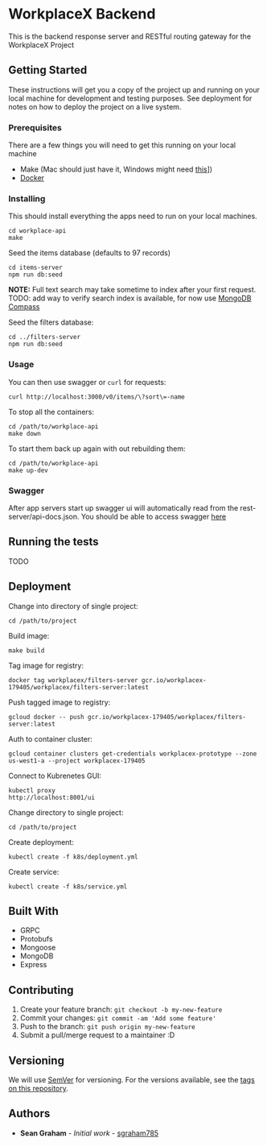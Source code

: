 # WorkplaceX Backend

This is the backend response server and RESTful routing gateway for the WorkplaceX Project

## Getting Started

These instructions will get you a copy of the project up and running on your local machine for development and testing purposes. See deployment for notes on how to deploy the project on a live system.

### Prerequisites

There are a few things you will need to get this running on your local machine

* Make (Mac should just have it, Windows might need [this](http://gnuwin32.sourceforge.net/packages/make.htm)])
* [Docker](https://docs.docker.com/engine/installation/#desktop)

### Installing

This should install everything the apps need to run on your local machines.
```
cd workplace-api
make
```
Seed the items database (defaults to 97 records)
```
cd items-server
npm run db:seed
```
**NOTE:** Full text search may take sometime to index after your first request. TODO: add way to verify search index is available, for now use [MongoDB Compass](https://docs.mongodb.com/compass/master/install/)

Seed the filters database:
```
cd ../filters-server
npm run db:seed
```

### Usage

You can then use swagger or `curl` for requests:
```
curl http://localhost:3000/v0/items/\?sort\=-name 
```
To stop all the containers: 
```
cd /path/to/workplace-api
make down
```
To start them back up again with out rebuilding them:
```
cd /path/to/workplace-api
make up-dev
```

### Swagger

After app servers start up swagger ui will automatically read from the rest-server/api-docs.json. You should be able to access swagger [here](http://localhost:8080)

## Running the tests

TODO

## Deployment

Change into directory of single project:
```
cd /path/to/project
```
Build image:
```
make build
```
Tag image for registry:
```
docker tag workplacex/filters-server gcr.io/workplacex-179405/workplacex/filters-server:latest
```
Push tagged image to registry:
```
gcloud docker -- push gcr.io/workplacex-179405/workplacex/filters-server:latest
```
Auth to container cluster:
```
gcloud container clusters get-credentials workplacex-prototype --zone us-west1-a --project workplacex-179405
```
Connect to Kubrenetes GUI:
```
kubectl proxy
http://localhost:8001/ui
```
Change directory to single project:
```
cd /path/to/project
```
Create deployment:
```
kubectl create -f k8s/deployment.yml
```
Create service:
```
kubectl create -f k8s/service.yml
```

## Built With

* GRPC
* Protobufs
* Mongoose
* MongoDB
* Express

## Contributing
1. Create your feature branch: `git checkout -b my-new-feature`
2. Commit your changes: `git commit -am 'Add some feature'`
3. Push to the branch: `git push origin my-new-feature`
4. Submit a pull/merge request to a maintainer :D

## Versioning

We will use [SemVer](http://semver.org/) for versioning. For the versions available, see the [tags on this repository](#). 

## Authors

* **Sean Graham** - *Initial work* - [sgraham785](https://github.com/sgraham785)

